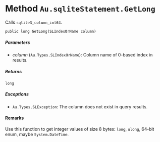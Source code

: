 # Method `Au.sqliteStatement.GetLong`

Calls `sqlite3_column_int64`.

```
public long GetLong(SLIndexOrName column)
```

##### Parameters

- *column*  (`Au.Types.SLIndexOrName`):
    Column name of 0-based index in results.

##### Returns

`long`

##### Exceptions

- `Au.Types.SLException`:
    The column does not exist in query results.

#### Remarks

Use this function to get integer values of size 8 bytes: `long`, `ulong`, 64-bit enum, maybe `System.DateTime`.